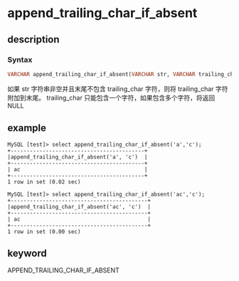 # append_trailing_char_if_absent

## description

### Syntax

```Haskell
VARCHAR append_trailing_char_if_absent(VARCHAR str, VARCHAR trailing_char)
```

如果 str 字符串非空并且末尾不包含 trailing_char 字符，则将 trailing_char 字符附加到末尾。 trailing_char 只能包含一个字符，如果包含多个字符，将返回 NULL

## example

```Plain Text
MySQL [test]> select append_trailing_char_if_absent('a','c');
+------------------------------------------+
|append_trailing_char_if_absent('a', 'c')  |
+------------------------------------------+
| ac                                       |
+------------------------------------------+
1 row in set (0.02 sec)

MySQL [test]> select append_trailing_char_if_absent('ac','c');
+-------------------------------------------+
|append_trailing_char_if_absent('ac', 'c')  |
+-------------------------------------------+
| ac                                        |
+-------------------------------------------+
1 row in set (0.00 sec)
```

## keyword

APPEND_TRAILING_CHAR_IF_ABSENT
